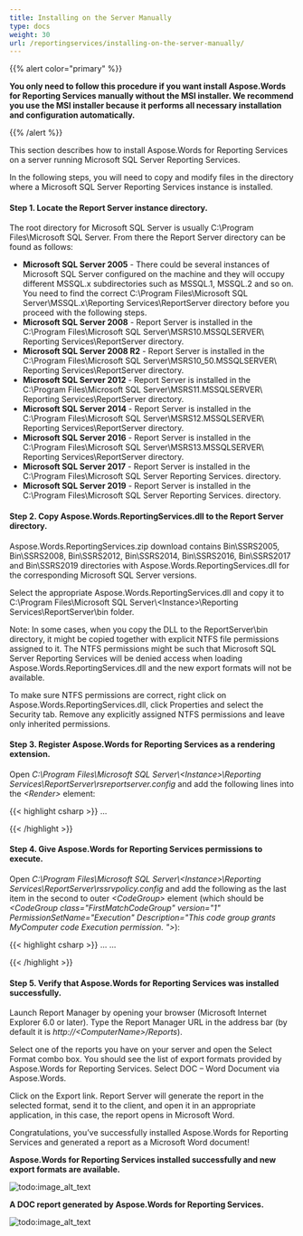 ```yaml
---
title: Installing on the Server Manually
type: docs
weight: 30
url: /reportingservices/installing-on-the-server-manually/
---
```


{{% alert color="primary" %}} 

**You only need to follow this procedure if you want install Aspose.Words for Reporting Services manually without the MSI installer. We recommend you use the MSI installer because it performs all necessary installation and configuration automatically.**

{{% /alert %}} 

This section describes how to install Aspose.Words for Reporting Services on a server running Microsoft SQL Server Reporting Services. 

In the following steps, you will need to copy and modify files in the directory where a Microsoft SQL Server Reporting Services instance is installed.

#### Step 1. Locate the Report Server instance directory.

The root directory for Microsoft SQL Server is usually C:\Program Files\Microsoft SQL Server. From there the Report Server directory can be found as follows:

- **Microsoft SQL Server 2005** - There could be several instances of Microsoft SQL Server configured on the machine and they will occupy different MSSQL.x subdirectories such as MSSQL.1, MSSQL.2 and so on. You need to find the correct C:\Program Files\Microsoft SQL Server\MSSQL.x\Reporting Services\ReportServer directory before you proceed with the following steps.
- **Microsoft SQL Server 2008** - Report Server is installed in the C:\Program Files\Microsoft SQL Server\MSRS10.MSSQLSERVER\ Reporting Services\ReportServer directory.
- **Microsoft SQL Server 2008 R2** - Report Server is installed in the C:\Program Files\Microsoft SQL Server\MSRS10_50.MSSQLSERVER\ Reporting Services\ReportServer directory.
- **Microsoft SQL Server 2012** - Report Server is installed in the C:\Program Files\Microsoft SQL Server\MSRS11.MSSQLSERVER\ Reporting Services\ReportServer directory.
- **Microsoft SQL Server 2014** - Report Server is installed in the C:\Program Files\Microsoft SQL Server\MSRS12.MSSQLSERVER\ Reporting Services\ReportServer directory.
- **Microsoft SQL Server 2016** - Report Server is installed in the C:\Program Files\Microsoft SQL Server\MSRS13.MSSQLSERVER\ Reporting Services\ReportServer directory.
- **Microsoft SQL Server 2017** - Report Server is installed in the C:\Program Files\Microsoft SQL Server Reporting Services. directory.
- **Microsoft SQL Server 2019** - Report Server is installed in the C:\Program Files\Microsoft SQL Server Reporting Services. directory.

#### Step 2. Copy Aspose.Words.ReportingServices.dll to the Report Server directory.

Aspose.Words.ReportingServices.zip download contains Bin\SSRS2005, Bin\SSRS2008, Bin\SSRS2012, Bin\SSRS2014, Bin\SSRS2016, Bin\SSRS2017 and Bin\SSRS2019 directories with Aspose.Words.ReportingServices.dll for the corresponding Microsoft SQL Server versions.

Select the appropriate Aspose.Words.ReportingServices.dll and copy it to C:\Program Files\Microsoft SQL Server&#92;&lt;Instance&gt;\Reporting Services\ReportServer\bin folder.

Note: In some cases, when you copy the DLL to the ReportServer\bin directory, it might be copied together with explicit NTFS file permissions assigned to it. The NTFS permissions might be such that Microsoft SQL Server Reporting Services will be denied access when loading Aspose.Words.ReportingServices.dll and the new export formats will not be available.

To make sure NTFS permissions are correct, right click on Aspose.Words.ReportingServices.dll, click Properties and select the Security tab. Remove any explicitly assigned NTFS permissions and leave only inherited permissions.

#### Step 3. Register Aspose.Words for Reporting Services as a rendering extension.

Open *C:\Program Files\Microsoft SQL Server&#92;&lt;Instance&gt;\Reporting Services\ReportServer\rsreportserver.config* and add the following lines into the *&lt;Render&gt;* element: 

{{< highlight csharp >}}
<Render>
...
<!--Start here.-->
<Extension Name="AWDOC" Type="Aspose.Words.ReportingServices.DocRenderer,Aspose.Words.ReportingServices"/>
<Extension Name="AWRTF" Type="Aspose.Words.ReportingServices.RtfRenderer,Aspose.Words.ReportingServices"/>
<Extension Name="AWWML" Type="Aspose.Words.ReportingServices.WordMLRenderer,Aspose.Words.ReportingServices"/>
<Extension Name="AWDOCX" Type="Aspose.Words.ReportingServices.DocxRenderer,Aspose.Words.ReportingServices"/>
<Extension Name="AWHTML" Type="Aspose.Words.ReportingServices.HtmlRenderer,Aspose.Words.ReportingServices"/>
<Extension Name="AWMHTML" Type="Aspose.Words.ReportingServices.MhtmlRenderer,Aspose.Words.ReportingServices"/>
<Extension Name="AWTXT" Type="Aspose.Words.ReportingServices.TxtRenderer,Aspose.Words.ReportingServices"/>
<Extension Name="AWXPS" Type="Aspose.Words.ReportingServices.XpsRenderer,Aspose.Words.ReportingServices"/>
<Extension Name="AWEPUB" Type="Aspose.Words.ReportingServices.EpubRenderer,Aspose.Words.ReportingServices"/>
<!--End here.-->
</Render>
{{< /highlight >}}

#### Step 4. Give Aspose.Words for Reporting Services permissions to execute.

Open *C:\Program Files\Microsoft SQL Server&#92;&lt;Instance&gt;\Reporting Services\ReportServer\rssrvpolicy.config* and add the following as the last item in the second to outer *&lt;CodeGroup&gt;* element (which should be *&lt;CodeGroup class="FirstMatchCodeGroup" version="1" PermissionSetName="Execution" Description="This code group grants MyComputer code Execution permission. "&gt;*):

{{< highlight csharp >}}
<CodeGroup>
...
<CodeGroup>
...
<!--Start here.-->
<CodeGroup
class="UnionCodeGroup"
version="1"
PermissionSetName="FullTrust"
Name="Aspose.Words_for_Reporting_Services"
Description="This code group grants full trust to the AW4SSRS assembly.">
<IMembershipCondition
class="StrongNameMembershipCondition"
version="1"
PublicKeyBlob="00240000048000009400000006020000002400005253413100040000010001005542e99cecd28842dad186257b2c7b6ae9b5947e51e0b17b4ac6d8cecd3e01c4d20658c5e4ea1b9a6c8f854b2d796c4fde740dac65e834167758cff283eed1be5c9a812022b015a902e0b97d4e95569eb8c0971834744e633d9cb4c4a6d8eda03c12f486e13a1a0cb1aa101ad94943236384cbbf5c679944b994de9546e493bf" />
</CodeGroup>
<!--End here.-->
</CodeGroup>
</CodeGroup>
{{< /highlight >}}

#### Step 5. Verify that Aspose.Words for Reporting Services was installed successfully.

Launch Report Manager by opening your browser (Microsoft Internet Explorer 6.0 or later). Type the Report Manager URL in the address bar (by default it is *http://&lt;ComputerName&gt;/Reports*).

Select one of the reports you have on your server and open the Select Format combo box. You should see the list of export formats provided by Aspose.Words for Reporting Services. Select DOC – Word Document via Aspose.Words. 

Click on the Export link. Report Server will generate the report in the selected format, send it to the client, and open it in an appropriate application, in this case, the report opens in Microsoft Word. 

Congratulations, you’ve successfully installed Aspose.Words for Reporting Services and generated a report as a Microsoft Word document!

**Aspose.Words for Reporting Services installed successfully and new export formats are available.** 

![todo:image_alt_text](installing-on-the-server-manually_1.png)



**A DOC report generated by Aspose.Words for Reporting Services.** 

![todo:image_alt_text](installing-on-the-server-manually_2.png)
